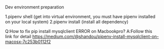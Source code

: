 Dev environment preparation

1.pipenv shell (get into virtual environment, you must have pipenv installed on your local system)
2.pipenv install (install all dependency)

Q:How to fix  pip install mysqlclient ERROR on Macbookpro?
A:Follow this link for detail
https://medium.com/@shandou/pipenv-install-mysqlclient-on-macosx-7c253b0112f2